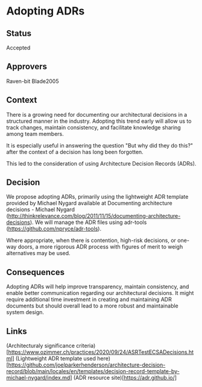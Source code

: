 # Adopting ADRs

## Status

Accepted

## Approvers

Raven-bit
Blade2005

## Context

There is a growing need for documenting our architectural decisions in a structured manner in the industry. Adopting this trend early will allow us to track changes, maintain consistency, and facilitate knowledge sharing among team members.

It is especially useful in answering the question "But why did they do this?" after the context of a decision has long been forgotten.

This led to the consideration of using Architecture Decision Records (ADRs).

## Decision

We propose adopting ADRs, primarily using the lightweight ADR template provided by Michael Nygard available at Documenting architecture decisions - Michael Nygard (<http://thinkrelevance.com/blog/2011/11/15/documenting-architecture-decisions>). We will manage the ADR files using adr-tools (<https://github.com/npryce/adr-tools>).

Where appropriate, when there is contention, high-risk decisions, or one-way doors, a more rigorous ADR process with figures of merit to weigh alternatives may be used.

## Consequences

Adopting ADRs will help improve transparency, maintain consistency, and enable better communication regarding our architectural decisions. It might require additional time investment in creating and maintaining ADR documents but should overall lead to a more robust and maintainable system design.

## Links

(Architecturaly significance criteria)[https://www.ozimmer.ch/practices/2020/09/24/ASRTestECSADecisions.html]
(Lightweight ADR template used here)[https://github.com/joelparkerhenderson/architecture-decision-record/blob/main/locales/en/templates/decision-record-template-by-michael-nygard/index.md]
(ADR resource site)[https://adr.github.io/]
